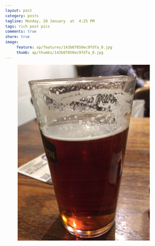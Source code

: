 ```yaml
---
layout: post
category: posts
tagline: Monday, 20 January  at  4:25 PM
tags: rich post pics
comments: true
share: true
image: 
     feature: ap/features/143b07850ec9fdfa_0.jpg
     thumb: ap/thumbs/143b07850ec9fdfa_0.jpg
---
```


<figure class="">
<a href = "/images/ap/standard/143b07850ec9fdfa_0.jpg">
<img src="/images/ap/standard/143b07850ec9fdfa_0.jpg">
</a></figure>